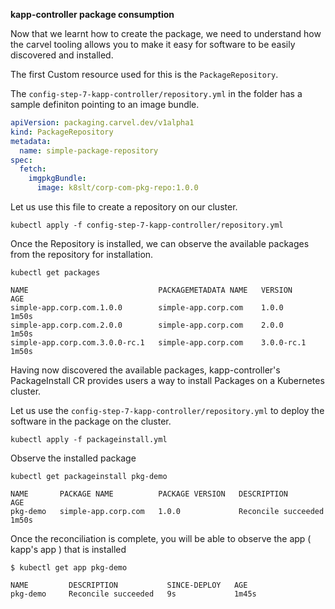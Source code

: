 __kapp-controller package consumption__

Now that we learnt how to create the package, we need to understand how the carvel tooling allows you to make it easy for software to be easily discovered and installed. 

The first Custom resource used for this is the `PackageRepository`. 

The `config-step-7-kapp-controller/repository.yml` in the folder has a sample definiton pointing to an image bundle.
```yml
apiVersion: packaging.carvel.dev/v1alpha1
kind: PackageRepository
metadata:
  name: simple-package-repository
spec:
  fetch:
    imgpkgBundle:
      image: k8slt/corp-com-pkg-repo:1.0.0
```

Let us use this file to create a repository on our cluster. 

```execute
kubectl apply -f config-step-7-kapp-controller/repository.yml
```

Once the Repository is installed,  we can observe the available packages from the repository for installation. 

```execute
kubectl get packages

NAME                             PACKAGEMETADATA NAME   VERSION      AGE
simple-app.corp.com.1.0.0        simple-app.corp.com    1.0.0        1m50s
simple-app.corp.com.2.0.0        simple-app.corp.com    2.0.0        1m50s
simple-app.corp.com.3.0.0-rc.1   simple-app.corp.com    3.0.0-rc.1   1m50s
```

Having now discovered the available packages, kapp-controller's PackageInstall CR provides users a way to install Packages on a Kubernetes cluster.

Let us use the `config-step-7-kapp-controller/repository.yml` to deploy the software in the package on the cluster. 

```execute 
kubectl apply -f packageinstall.yml
```

Observe the installed package

```execute 
kubectl get packageinstall pkg-demo
    
NAME       PACKAGE NAME          PACKAGE VERSION   DESCRIPTION           AGE
pkg-demo   simple-app.corp.com   1.0.0             Reconcile succeeded   1m50s
```

Once the reconciliation is complete,  you will be able to observe the app ( kapp's app ) that is installed 

```execute 
$ kubectl get app pkg-demo

NAME         DESCRIPTION           SINCE-DEPLOY   AGE
pkg-demo     Reconcile succeeded   9s             1m45s
```

